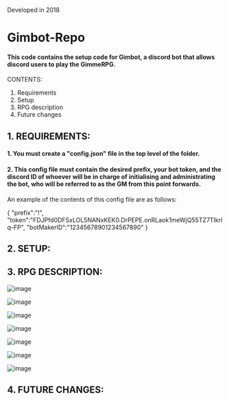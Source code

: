 Developed in 2018

# Gimbot-Repo

#### This code contains the setup code for Gimbot, a discord bot that allows discord users to play the GimmeRPG.

CONTENTS:
1. Requirements
2. Setup
3. RPG description
4. Future changes

## 1. REQUIREMENTS:

####  1. You must create a "config.json" file in the top level of the folder.

####  2. This config file must contain the desired prefix, your bot token, and the discord ID of whoever will be in charge of initialising and administrating the bot, who will be referred to as the GM from this point forwards.

An example of the contents of this config file are as follows:

{
  "prefix":"!",
  "token":"FDJPfd0DFSxLOL5NANxKEK0.DrPEPE.onRLaok1meWjQ55TZ7Tlkrlq-FP",
  "botMakerID":"12345678901234567890"
}

## 2. SETUP:

## 3. RPG DESCRIPTION:

![image](https://user-images.githubusercontent.com/39972518/109938669-3639e780-7cc8-11eb-84fb-ab2feb82fa6a.png)

![image](https://user-images.githubusercontent.com/39972518/109939246-c710c300-7cc8-11eb-9d8a-32ebc2ea4ce6.png)

![image](https://user-images.githubusercontent.com/39972518/109939014-8ca72600-7cc8-11eb-856b-740fcbe0c8b7.png)

![image](https://user-images.githubusercontent.com/39972518/109938810-579ad380-7cc8-11eb-9d56-8add9e083772.png)

![image](https://user-images.githubusercontent.com/39972518/109938924-739e7500-7cc8-11eb-9382-9a71e017c717.png)

![image](https://user-images.githubusercontent.com/39972518/109939485-03dcba00-7cc9-11eb-9af2-fc6d6b185efd.png)

![image](https://user-images.githubusercontent.com/39972518/109939524-0f2fe580-7cc9-11eb-80f9-7559c37b7906.png)

## 4. FUTURE CHANGES:
